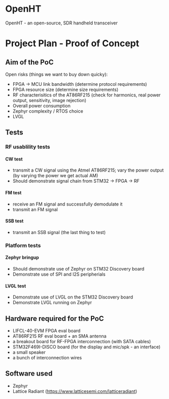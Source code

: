 # OpenHT
OpenHT - an open-source, SDR handheld transceiver

# Project Plan - Proof of Concept

## Aim of the PoC

Open risks (things we want to buy down quicky): 

* FPGA -> MCU link bandwidth (determine protocol requirements)
* FPGA resource size (determine size requirements)
* RF characterisitics of the AT86RF215 (check for harmonics, real power output, sensitivity, image rejection)
* Overall power consumption
* Zephyr complexity / RTOS choice
* LVGL

## Tests

### RF usablility tests

#### CW test
* transmit a CW signal using the Atmel AT86RF215; vary the power output (by varying the power we get actual AM)
* Should demonstrate signal chain from STM32 -> FPGA -> RF
   
#### FM test
* receive an FM signal and successfully demodulate it
* transmit an FM signal

#### SSB test

* transmit an SSB signal (the last thing to test)

### Platform tests

#### Zephyr bringup
* Should demonstrate use of Zephyr on STM32 Discovery board
* Demonstrate use of SPI and I2S peripherials

#### LVGL test
* Demonstrate use of LVGL on the STM32 Discovery board
* Demonstrate LVGL running on Zephyr

## Hardware required for the PoC
* LIFCL-40-EVM FPGA eval board
* AT86RF215 RF eval board + an SMA antenna
* a breakout board for RF-FPGA interconnection (with SATA cables)
* STM32F469I-DISCO board (for the display and mic/spk - an interface)
* a small speaker
* a bunch of interconnection wires

## Software used
* Zephyr
* Lattice Radiant (https://www.latticesemi.com/latticeradiant)
